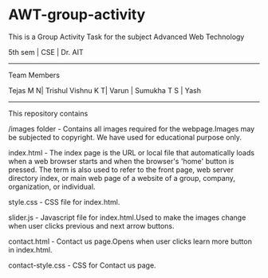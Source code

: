 # AWT-group-activity
This is a Group Activity Task for the subject Advanced Web Technology

5th sem | CSE | Dr. AIT

------------------------------

Team Members

Tejas M N| Trishul Vishnu K T| Varun | Sumukha T S | Yash

-------------------------------
This repository contains 

/images folder - Contains all images required for the webpage.Images may be subjected to copyright.
                 We have used for educational purpose only.
                 
index.html -   The index page is the URL or local file that automatically loads when a web browser starts and when the
               browser's 'home' button is pressed. The term is also used to refer to the front page, web server directory
               index, or main web page of a website of a group, company, organization, or individual.

style.css - CSS file for index.html.

slider.js - Javascript file for index.html.Used to make the images change when user clicks previous and next arrow buttons. 

contact.html - Contact us page.Opens when user clicks learn more button in index.html.

contact-style.css - CSS for Contact us page.













